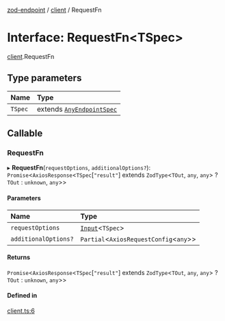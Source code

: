[zod-endpoint](../README.md) / [client](../modules/client.md) / RequestFn

# Interface: RequestFn<TSpec\>

[client](../modules/client.md).RequestFn

## Type parameters

| Name | Type |
| :------ | :------ |
| `TSpec` | extends [`AnyEndpointSpec`](../modules/spec.md#anyendpointspec) |

## Callable

### RequestFn

▸ **RequestFn**(`requestOptions`, `additionalOptions?`): `Promise`<`AxiosResponse`<`TSpec`[``"result"``] extends `ZodType`<`TOut`, `any`, `any`\> ? `TOut` : `unknown`, `any`\>\>

#### Parameters

| Name | Type |
| :------ | :------ |
| `requestOptions` | [`Input`](../modules/spec.md#input)<`TSpec`\> |
| `additionalOptions?` | `Partial`<`AxiosRequestConfig`<`any`\>\> |

#### Returns

`Promise`<`AxiosResponse`<`TSpec`[``"result"``] extends `ZodType`<`TOut`, `any`, `any`\> ? `TOut` : `unknown`, `any`\>\>

#### Defined in

[client.ts:6](https://github.com/lorefnon/zod-endpoint/blob/ac3c3ce/src/client.ts#L6)
